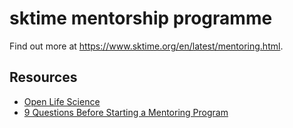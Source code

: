 # sktime mentorship programme

Find out more at https://www.sktime.org/en/latest/mentoring.html.

## Resources

* [Open Life Science](https://openlifesci.org)
* [9 Questions Before Starting a Mentoring Program](http://www.mentoringstandard.com/9-questions-before-starting-a-mentoring-program/)
